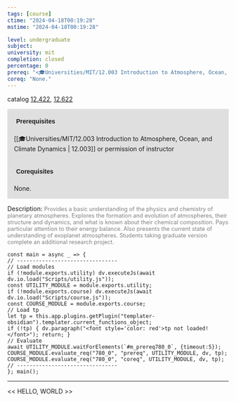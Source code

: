 ```yaml
---
tags: [course]
ctime: "2024-04-18T00:19:28"
mstime: "2024-04-18T00:19:28"

level: undergraduate
subject: 
university: mit
completion: closed
percentage: 0
prereq: "<🎓Universities/MIT/12.003 Introduction to Atmosphere, Ocean, and Climate Dynamics> or permission of instructor"
coreq: "None."
---
```


catalog [12.422](http://student.mit.edu/catalog/m12a.html#12.422), [12.622](http://student.mit.edu/catalog/m12c.html#12.622)

<span style="display: block; padding: 15px; background-color: rgb(100, 100, 100, 0.2);"><font id="m_prereq780_0" style="display: block; font-family: Arial, sans-serif; font-weight: bold; padding: 5px">Prerequisites</font><br><span id="prereq780_0">[[🎓Universities/MIT/12.003 Introduction to Atmosphere, Ocean, and Climate Dynamics | 12.003]] or permission of instructor</span></span>
<span style="display: block; padding: 15px; background-color: rgb(100, 100, 100, 0.2);"><font id="m_coreq780_0" style="display: block; font-family: Arial, sans-serif; font-weight: bold; padding: 5px">Corequisites</font><br><span id="coreq780_0">None.</span></span>

<font style="">Description:</font>
<font style="color: grey; font-size: 0.8rem;">Provides a basic understanding of the physics and chemistry of planetary atmospheres. Explores the formation and evolution of atmospheres, their structure and dynamics, and what is known about their chemical composition. Pays particular attention to their energy balance. Also presents the current state of understanding of exoplanet atmospheres. Students taking graduate version complete an additional research project.</font>

```dataviewjs
const main = async _ => {
// --------------------------------
// Load modules
if (!module.exports.utility) dv.executeJs(await dv.io.load("Scripts/utility.js"));
const UTILITY_MODULE = module.exports.utility;
if (!module.exports.course) dv.executeJs(await dv.io.load("Scripts/course.js"));
const COURSE_MODULE = module.exports.course;
// Load tp
let tp = this.app.plugins.getPlugin("templater-obsidian").templater.current_functions_object;
if (!tp) { dv.paragraph("<font style='color: red'>tp not loaded!</font>"); return; }
// Evaluate
await UTILITY_MODULE.waitForElements(`#m_prereq780_0`, {timeout:5});
COURSE_MODULE.evaluate_req("780_0", "prereq", UTILITY_MODULE, dv, tp);
COURSE_MODULE.evaluate_req("780_0", "coreq", UTILITY_MODULE, dv, tp);
// --------------------------------
}; main();
```

---

<< HELLO, WORLD >>
